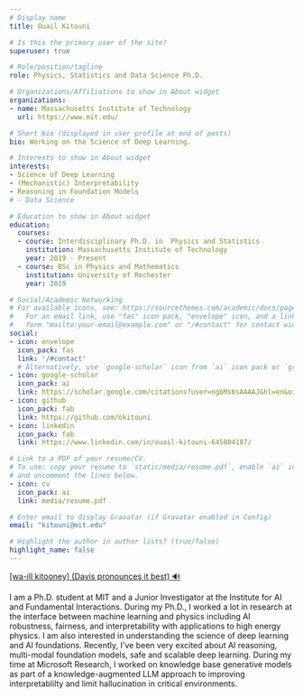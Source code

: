 ```yaml
---
# Display name
title: Ouail Kitouni

# Is this the primary user of the site?
superuser: true

# Role/position/tagline
role: Physics, Statistics and Data Science Ph.D.

# Organizations/Affiliations to show in About widget
organizations:
- name: Massachusetts Institute of Technology 
  url: https://www.mit.edu/

# Short bio (displayed in user profile at end of posts)
bio: Working on the Science of Deep Learning.

# Interests to show in About widget
interests:
- Science of Deep Learning 
- (Mechanistic) Interpretability
- Reasoning in Foundation Models
# - Data Science 

# Education to show in About widget
education:
  courses:
  - course: Interdisciplinary Ph.D. in  Physics and Statistics
    institution: Massachusetts Institute of Technology
    year: 2019 - Present
  - course: BSc in Physics and Mathematics
    institution: University of Rochester 
    year: 2019

# Social/Academic Networking
# For available icons, see: https://sourcethemes.com/academic/docs/page-builder/#icons
#   For an email link, use "fas" icon pack, "envelope" icon, and a link in the
#   form "mailto:your-email@example.com" or "/#contact" for contact widget.
social:
- icon: envelope
  icon_pack: fas
  link: '/#contact'
  # Alternatively, use `google-scholar` icon from `ai` icon pack or `graduation-cap`  from `fas`
- icon: google-scholar
  icon_pack: ai
  link: https://scholar.google.com/citations?user=ngbMs6sAAAAJ&hl=en&oi=ao
- icon: github
  icon_pack: fab
  link: https://github.com/okitouni
- icon: linkedin
  icon_pack: fab
  link: https://www.linkedin.com/in/ouail-kitouni-645804187/ 

# Link to a PDF of your resume/CV.
# To use: copy your resume to `static/media/resume.pdf`, enable `ai` icons in `params.toml`, 
# and uncomment the lines below.
- icon: cv
  icon_pack: ai
  link: media/resume.pdf

# Enter email to display Gravatar (if Gravatar enabled in Config)
email: "kitouni@mit.edu"

# Highlight the author in author lists? (true/false)
highlight_name: false
---
```

[[wa-ill kitooney] (Davis pronounces it best) 🔊](https://www.naturalreaders.com/online/?s=V3586c7b9f51cf408ea63fb6ad276211ba.txt&t=Shared%20Text%20File%202023-09-09T13%3A32%3A30.166Z)

I am a Ph.D. student at MIT and a Junior Investigator at the Institute for AI and Fundamental Interactions. During my Ph.D., I worked a lot in research at the interface between machine learning and physics including AI robustness, fairness, and interpretability with applications to high energy physics. 
I am also interested in understanding the science of deep learning and AI foundations. Recently, I've been very excited about AI reasoning, multi-modal foundation models, safe and scalable deep learning.
During my time at Microsoft Research, I worked on knowledge base generative models as part of a knowledge-augmented LLM approach to improving interpretablilty and limit hallucination in critical environments.

<!---
{{< icon name="download" pack="fas" >}} Download my {{< staticref "media/demo_resume.pdf" "newtab" >}}resumé{{< /staticref >}}.-->
